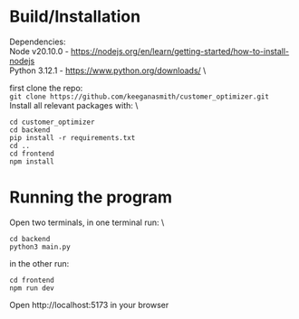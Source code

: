 # Build/Installation

Dependencies: \
Node v20.10.0 - https://nodejs.org/en/learn/getting-started/how-to-install-nodejs \
Python 3.12.1 - https://www.python.org/downloads/ \

first clone the repo: \
```git clone https://github.com/keeganasmith/customer_optimizer.git``` \
Install all relevant packages with: \
```
cd customer_optimizer
cd backend
pip install -r requirements.txt
cd ..
cd frontend
npm install
```

# Running the program

Open two terminals, in one terminal run: \
```
cd backend
python3 main.py
```
in the other run:
```
cd frontend
npm run dev
```
Open http://localhost:5173 in your browser